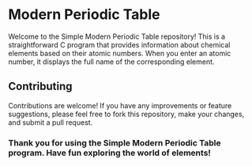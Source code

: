 
# Modern Periodic Table

Welcome to the Simple Modern Periodic Table repository! This is a straightforward C program that provides information about chemical elements based on their atomic numbers. When you enter an atomic number, it displays the full name of the corresponding element.

## Contributing

Contributions are welcome! If you have any improvements or feature suggestions, please feel free to fork this repository, make your changes, and submit a pull request.


### Thank you for using the Simple Modern Periodic Table program. Have fun exploring the world of elements!
